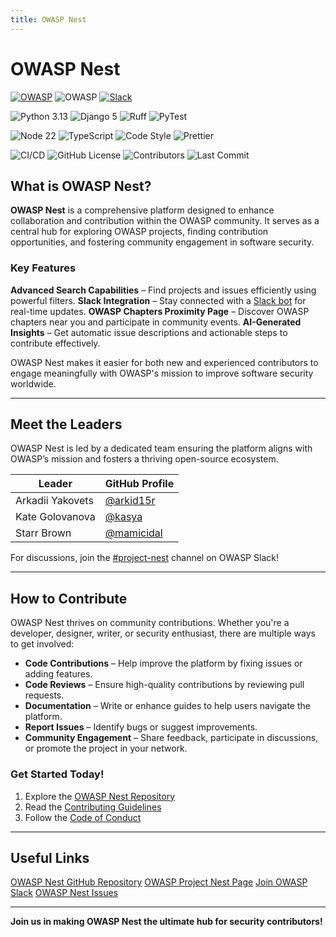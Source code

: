 ```yaml
---
title: OWASP Nest
---
```


# OWASP Nest

[![OWASP](https://img.shields.io/badge/OWASP-Incubator-blue)](https://owasp.org/www-project-nest/) ![OWASP](https://img.shields.io/badge/OWASP-Code-blue) [![Slack](https://img.shields.io/badge/OWASP-Slack-blue.svg)](https://owasp.slack.com/messages/project-nest)

![Python 3.13](https://img.shields.io/badge/Python-3.13-41BE4A.svg) ![Django 5](https://img.shields.io/badge/Django-5-41BE4A.svg) ![Ruff](https://img.shields.io/badge/Ruff-0.8.4-41BE4A) ![PyTest](https://img.shields.io/badge/PyTest-8.3.4-41BE4A)

![Node 22](https://img.shields.io/badge/Node-22-blue.svg) ![TypeScript](https://img.shields.io/badge/TypeScript-5.7-blue.svg) ![Code Style](https://img.shields.io/badge/ESLint-9.17-blue) ![Prettier](https://img.shields.io/badge/Prettier-3.4.2-blue)

![CI/CD](https://img.shields.io/github/actions/workflow/status/owasp/nest/ci-cd.yaml?branch=main&color=41BE41&style=flat&label=Build) ![GitHub License](https://img.shields.io/github/license/owasp/nest?style=flat&color=41BE4A&label=License) ![Contributors](https://img.shields.io/github/contributors/owasp/nest?style=flat&label=Contributors) ![Last Commit](https://img.shields.io/github/last-commit/owasp/nest/main?style=flat&label=Last%20commit)

## What is OWASP Nest?

**OWASP Nest** is a comprehensive platform designed to enhance collaboration and contribution within the OWASP community. It serves as a central hub for exploring OWASP projects, finding contribution opportunities, and fostering community engagement in software security.

### **Key Features**

 **Advanced Search Capabilities** – Find projects and issues efficiently using powerful filters.
 **Slack Integration** – Stay connected with a [Slack bot](https://owasp.slack.com/team/U07M1C4JASK) for real-time updates.
 **OWASP Chapters Proximity Page** – Discover OWASP chapters near you and participate in community events.
 **AI-Generated Insights** – Get automatic issue descriptions and actionable steps to contribute effectively.

OWASP Nest makes it easier for both new and experienced contributors to engage meaningfully with OWASP's mission to improve software security worldwide.

---

## Meet the Leaders

OWASP Nest is led by a dedicated team ensuring the platform aligns with OWASP’s mission and fosters a thriving open-source ecosystem.

| **Leader** | **GitHub Profile** |
|------------|------------------|
| Arkadii Yakovets | [@arkid15r](https://github.com/arkid15r/) |
| Kate Golovanova | [@kasya](https://github.com/kasya/) |
| Starr Brown | [@mamicidal](https://github.com/mamicidal/) |

 For discussions, join the [#project-nest](https://owasp.slack.com/archives/project-nest) channel on OWASP Slack!

---

## How to Contribute

OWASP Nest thrives on community contributions. Whether you're a developer, designer, writer, or security enthusiast, there are multiple ways to get involved:

- **Code Contributions** – Help improve the platform by fixing issues or adding features.
- **Code Reviews** – Ensure high-quality contributions by reviewing pull requests.
- **Documentation** – Write or enhance guides to help users navigate the platform.
- **Report Issues** – Identify bugs or suggest improvements.
- **Community Engagement** – Share feedback, participate in discussions, or promote the project in your network.

### **Get Started Today!**

1. Explore the [OWASP Nest Repository](https://github.com/OWASP/Nest)
2. Read the [Contributing Guidelines](contributing.md)
3. Follow the [Code of Conduct](code-of-conduct.md)

---

## Useful Links

 [OWASP Nest GitHub Repository](https://github.com/OWASP/Nest)
 [OWASP Project Nest Page](https://owasp.org/www-project-nest/)
 [Join OWASP Slack](https://owasp.slack.com)
 [OWASP Nest Issues](https://github.com/OWASP/Nest/issues)

---

 **Join us in making OWASP Nest the ultimate hub for security contributors!**
